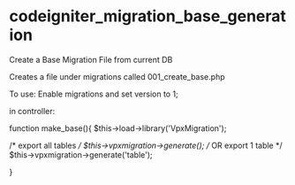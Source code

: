 codeigniter_migration_base_generation
=====================================

Create a Base Migration File from current DB

Creates a file under migrations called 001_create_base.php


To use:
Enable migrations and set version to 1;

in controller:

function make_base(){
    $this->load->library('VpxMigration');

/* export all tables */
      $this->vpxmigration->generate();
/* OR export 1 table */
    $this->vpxmigration->generate('table');

}

